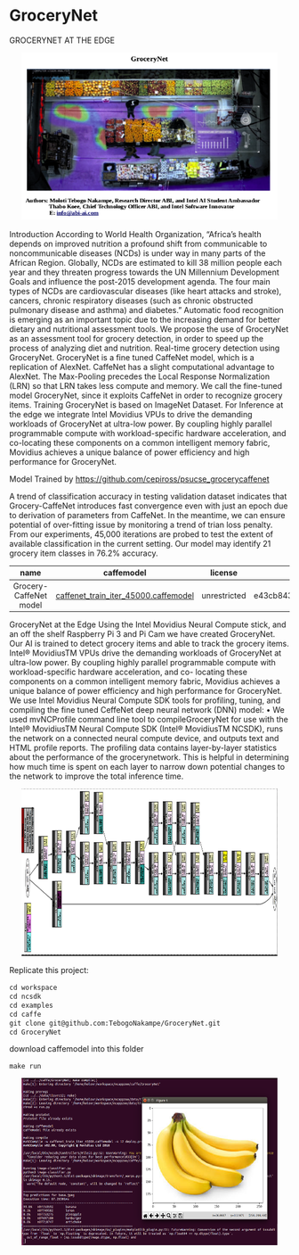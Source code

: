 # GroceryNet
GROCERYNET AT THE EDGE

<p align="center">
  <img width="460" height="300" src="https://github.com/TebogoNakampe/GroceryNet/blob/master/grocerynet.png">
</p>

Introduction
According to World Health Organization, “Africa’s health depends on improved nutrition
a profound shift from communicable to noncommunicable diseases (NCDs) is under way in many parts
of the African Region. Globally, NCDs are estimated to kill 38 million people each year and they
threaten progress towards the UN Millennium Development Goals and influence the post-2015
development agenda. The four main types of NCDs are cardiovascular diseases (like heart attacks and
stroke), cancers, chronic respiratory diseases (such as chronic obstructed pulmonary disease and
asthma) and diabetes.”
Automatic food recognition is emerging as an important topic due to the increasing demand for better
dietary and nutritional assessment tools. We propose the use of GroceryNet as an assessment tool for
grocery detection, in order to speed up the process of analyzing diet and nutrition.
Real-time grocery detection using GroceryNet. GroceryNet is a fine tuned CaffeNet model, which is a
replication of AlexNet. CaffeNet has a slight computational advantage to AlexNet. The Max-Pooling
precedes the Local Response Normalization (LRN) so that LRN takes less compute and memory. We
call the fine-tuned model GroceryNet, since it exploits CaffeNet in order to recognize grocery items.
Training GroceryNet is based on ImageNet Dataset. For Inference at the edge we integrate Intel
Movidius VPUs to drive the demanding workloads of GroceryNet at ultra-low power. By coupling
highly parallel programmable compute with workload-specific hardware acceleration, and co-locating
these components on a common intelligent memory fabric, Movidius achieves a unique balance of
power efficiency and high performance for GroceryNet.

Model Trained by https://github.com/cepiross/psucse_grocerycaffenet

A trend of classification accuracy in testing validation dataset indicates that Grocery-CaffeNet introduces fast convergence even with just an epoch due to derivation of parameters from CaffeNet. In the meantime, we can ensure potential of over-fitting issue by monitoring a trend of trian loss penalty. From our experiments, 45,000 iterations are probed to test the extent of available classification in the current setting. Our model may identify 21 grocery item classes in 76.2% accuracy.

| name                   | caffemodel                                                                                               | license      | sha1                                     |
|:----------------------:|:--------------------------------------------------------------------------------------------------------:|:------------:|:----------------------------------------:|
| Grocery-CaffeNet model | [caffenet\_train\_iter\_45000.caffemodel](https://drive.google.com/open?id=0B0lt6MbaK2RCZWd0ZklTMmVGbjg) | unrestricted | e43cb843634aae054a2a5bbb813967e0c63b5048 |

GroceryNet at the Edge
Using the Intel Movidius Neural Compute stick, and an off the shelf Raspberry Pi 3 and Pi Cam we
have created GroceryNet. Our AI is trained to detect grocery items and able to track the grocery items.
Intel® MovidiusTM VPUs drive the demanding workloads of GroceryNet at ultra-low power. By
coupling highly parallel programmable compute with workload-specific hardware acceleration, and co-
locating these components on a common intelligent memory fabric, Movidius achieves a unique
balance of power efficiency and high performance for GroceryNet.
We use Intel Movidius Neural Compute SDK tools for profiling, tuning, and compiling the fine tuned
CeffeNet deep neural network (DNN) model:
•
We used mvNCProfile command line tool to compileGroceryNet for use with the Intel®
MovidiusTM Neural Compute SDK (Intel® MovidiusTM NCSDK), runs the network on a
connected neural compute device, and outputs text and HTML profile reports.
The profiling data contains layer-by-layer statistics about the performance of the
grocerynetwork. This is helpful in determining how much time is spent on each layer to narrow
down potential changes to the network to improve the total inference time.


<p align="center">
  <img width="460" height="300" src="https://github.com/TebogoNakampe/GroceryNet/blob/master/model.png">
</p>


Replicate this project:

    cd workspace
    cd ncsdk
    cd examples
    cd caffe
    git clone git@github.com:TebogoNakampe/GroceryNet.git
    cd GroceryNet

download caffemodel into this folder

    make run
    
<p align="center">
  <img width="460" height="300" src="https://github.com/TebogoNakampe/GroceryNet/blob/master/result1.png">
</p>
    

